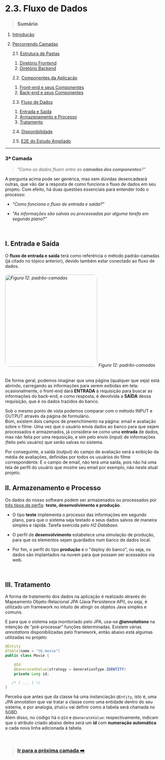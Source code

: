 # 2.3. Fluxo de Dados
> ### Sumário

1. [Introdução](https://github.com/Sancruz-dev/estudo-ampliado#1-introdução)

2. [Percorrendo Camadas](https://github.com/Sancruz-dev/estudo-ampliado#2-percorrendo-camadas)

   2.1. [Estrutura de Pastas](/camadas/i-estrutura-de-pastas#21-estrutura-de-pastas)
      1. [Diretório Frontend](/camadas/i-estrutura-de-pastas#-diretório-frontend)
      2. [Diretório Backend](/camadas/i-estrutura-de-pastas#-diretório-backend)

   2.2. [Componentes da Aplicação](/camadas/ii-componentes-da-aplicacao#22-componentes-da-aplicação)
      1. [Front-end e seus Componentes](#i-front-end-e-seus-componentes)
      2. [Back-end e seus Componentes](#i-back-end-e-seus-componentes)

   2.3. [Fluxo de Dados](#)
      1. [Entrada e Saída](#i-entrada-e-saída)
      2. [Armazenamento e Processo](#i-armazenamento-e-processo)
      3. [Tratamento](#i-tratamento)

   2.4. [Disponibilidade](/camadas/iv-disponibilidade#24-disponibilidade)

   2.5. [E2E do Estudo Ampliado](/camadas/v-e2e-do-estudo-ampliado#25-e2e-do-estudo-ampliado) 
***

### **3ª Camada**

> _"Como os dados fluem entre as **camadas dos componentes**?"_

A pergunta acima pode ser genérica, mas sem dúvidas desencadeará outras, que vão dar a resposta de como funciona o fluxo de dados em seu projeto. Com efeito, há duas questões essenciais para entender todo o processo: 

- _"Como funciona o fluxo de entrada e saída?"_

- _"As informações são salvas ou processadas por alguma tarefa em segundo plano?"_

<br/>

## I. Entrada e Saída

O **fluxo de entrada e saída** terá como referência o método padrão-camadas (já citado no tópico anterior), devido também estar conectado ao fluxo de dados.

###### <img style="border-radius: 12px" height="300" src="https://user-images.githubusercontent.com/83969467/154807894-15856953-b78a-4ae2-a040-f745b4fd0e6c.png" alt="Figura 12: padrão-camadas" title="padrão-camadas" /> Figura 12: padrão-camadas

De forma geral, podemos imaginar que uma página (qualquer que seja) está abrindo, carregando as informações para serem exibidas em tela: ocasionalmente, o front-end dará **ENTRADA** à requisição para buscar as informações do back-end, e como resposta, é devolvida a **SAÍDA** dessa requisição, que é os dados trazidos do banco.

Sob o mesmo ponto de vista podemos comparar com o método INPUT e OUTPUT através da página de formulário. <br/> Bom, existem dois campos de preenchimento na página: email e avaliação sobre o filme. Uma vez que o usuário envia dados ao banco para que sejam processados e armazenados, já considera-se como uma **entrada** de dados, mas não feita por uma requisição, e sim pelo envio (input) de informações (feito pelo usuário) que serão salvas no sistema. 

Por conseguinte, a saída (output) do campo de avaliação será a exibição da média de avaliações, definidas por todos os usuários do filme correspondente. E o campo de email, não terá uma saída, pois não há uma tela de perfil do usuário que mostre seu email por exemplo, não neste atual projeto.

## II. Armazenamento e Processo

Os dados do nosso software podem ser armazenados ou processados por [três tipos de perfis](/camadas/i-estrutura-de-pastas#-resources): **teste, desenvolvimento e produção**.

- O tipo **teste** implementa o processo das informações em segundo plano, para que o sistema seja testado e seus dados salvos de maneira simples e rápida. Tarefa exercida pelo _H2 Database_.

- O perfil de **desenvolvimento** estabelece uma simulação de produção, para que os elementos sejam guardados num banco de dados local.

- Por fim, o perfil do tipo **produção** é o "deploy do banco", ou seja, os dados são implantados na nuvem para que possam ser acessados via web. 

<br/>

## III. Tratamento

A forma de tratamento dos dados na aplicação é realizado através do Mapeamento Objeto-Relacional JPA (Java Persistence API), ou seja, é utilizado um framework no intuito de atingir os objetos Java simples e comuns.

E para que o sistema seja monitoriado pelo JPA, usa-se _**@annotations**_ na intenção de "pré-processar" funções determinadas. Existem várias _annotations_ disponibilizadas pelo framework, então abaixo está algumas utilizadas no projeto:

``` java
@Entity
@Table(name = "tb_movie")
public class Movie {
	
	@Id
	@GeneratedValue(strategy = GenerationType.IDENTITY)
	private Long id;

   /* [ ... ] */
}
```

Perceba que antes que da classe há uma instanciação `@Entity`, isto é, uma _JPA annotation_ que vai tratar a classe como uma entidade dentro do seu sistema, e por analogia, `@Table` vai definir como a tabela será chamada no SGBD. <br/> Além disso, no código há o `@Id` e `@GenerateValue`: respectivamente, indicam que o atributo criado abaixo deles será um **id** com **numeração automática** a cada nova linha adicionada à tabela.

<br/>

> ### [Ir para a próxima camada :arrow_right:](/camadas/iv-disponibilidade#24-disponibilidade)
